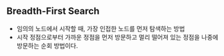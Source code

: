 ## Breadth-First Search
+ 임의의 노드에서 시작할 때, 가장 인접한 노드를 먼저 탐색하는 방법
+ 시작 정점으로부터 가까운 정점을 먼저 방문하고 멀리 떨어져 있는 정점을 나중에 방문하는 순회 방법이다.
